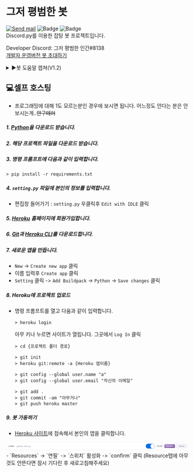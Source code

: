 # 그저 평범한 봇
[![Send mail](https://img.shields.io/badge/-seanking1008@naver.com-63d863?style=flat-square&logo=gmail&logoColor=white&link=mailto:support@leok.kr)](mailto:support@leok.kr)  ![Badge](https://img.shields.io/badge/-v1.2-9ACD32?style=flat-square&logo=pypi&logoColor=white&link=mailto:support@leok.kr)  ![Badge](https://img.shields.io/badge/-v3.x-3776AB?style=flat-square&logo=python&logoColor=white&link=mailto:support@leok.kr)  
Discord.py를 이용한 잡탕 봇 프로젝트입니다.

Developer Discord: 그저 평범한 인간#8138     
[개발자 운영버전 봇 초대하기](https://discord.com/oauth2/authorize?client_id=857814380749651998&permissions=173144927479&scope=bot)

<details><summary>▶️봇 도움말 캡쳐(V1.2)</summary>
<p>
<img src="/Image/help.png" alt ="Data" style="width: 500px;"/>  
</p>
</details>

## 💻셀프 호스팅
- 프로그래밍에 대해 1도 모르는분인 경우에 보시면 됩니다. 어느정도 안다는 분은 안보시는게..~~안구테러~~  
##### 1. [Python](https://www.python.org/)을 다운로드 받습니다.
##### 2. 해당 프로젝트 파일을 다운로드 받습니다. 
##### 3. 명령 프롬프트에 다음과 같이 입력합니다.   
  ```shell
  > pip install -r requirements.txt
  ```
##### 4. `setting.py` 파일에 본인의 정보를 입력합니다.   
 - 편집창 들어가기 : `setting.py` 우클릭후 `Edit with IDLE` 클릭    
##### 5. [Heroku](https://www.heroku.com/) 홈페이지에 회원가입합니다.
##### 6. [Git](https://git-scm.com/download/win)과 [Heroku CLI](https://devcenter.heroku.com/articles/heroku-cli)를 다운로드합니다.
##### 7. 새로운 앱을 만듭니다.
   - `New` -> `Create new app` 클릭
   - 이름 입력후 `Create app` 클릭
   - `Setting` 클릭 -> `Add Buildpack` -> `Python` -> `Save changes` 클릭
##### 8. Heroku에 프로젝트 업로드
   - 명령 프롬프트를 열고 다움과 같이 입력합니다.
       ```shell
       > heroku login
       ```
      아무 키나 누르면 사이트가 열립니다. 그곳에서 `Log In` 클릭    
     

       ```shell
       > cd {프로젝트 폴더 경로}
       ```
       ```shell
       > git init
       > heroku git:remote -a {Heroku 앱이름}
       ```
       ```shell
       > git config --global user.name "a"
       > git config --global user.email "자신의 이메일"  
       ```
       
       ```shell
       > git add .
       > git commit -am "아무거나"
       > git push heroku master
       ```
##### 9. 봇 가동하기
   - [Heroku 사이트](https://dashboard.heroku.com/apps)에 접속해서 본인의 앱을 클릭합니다.
<img src="/Image/Heroku_Worker.png" alt ="Data" style="width: 500px;"/>  
   - `Resources` -> `연필` -> `스위치` 활성화 -> `confirm` 클릭 (Resource탭에 아무것도 안뜬다면 잠시 기다린 후 새로고침해주세요)
